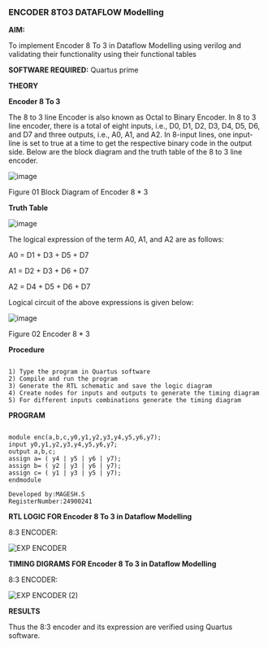 ### ENCODER 8TO3 DATAFLOW Modelling

**AIM:**

To implement  Encoder 8 To 3 in Dataflow Modelling using verilog and validating their functionality using their functional tables

**SOFTWARE REQUIRED:** Quartus prime

**THEORY**

**Encoder 8 To 3**

The 8 to 3 line Encoder is also known as Octal to Binary Encoder. In 8 to 3 line encoder, there is a total of eight inputs, i.e., D0, D1, D2, D3, D4, D5, D6, and D7 and three outputs, i.e., A0, A1, and A2. In 8-input lines, one input-line is set to true at a time to get the respective binary code in the output side. Below are the block diagram and the truth table of the 8 to 3 line encoder.

![image](https://github.com/naavaneetha/ENCODER8TO3DATAFLOW/assets/154305477/0bc242c1-eb9e-4c47-afe5-30428470efc3)

Figure 01  Block Diagram of Encoder 8 * 3

**Truth Table**

![image](https://github.com/naavaneetha/ENCODER8TO3DATAFLOW/assets/154305477/35496b14-ae6e-4cd1-9abd-d6736b576575)

The logical expression of the term A0, A1, and A2 are as follows:

A0 = D1 + D3 + D5 + D7

A1 = D2 + D3 + D6 + D7

A2 = D4 + D5 + D6 + D7

Logical circuit of the above expressions is given below:

![image](https://github.com/naavaneetha/ENCODER8TO3DATAFLOW/assets/154305477/95acaee6-c873-4c75-89eb-ef09fb158053)

Figure 02  Encoder 8 * 3

**Procedure**

```

1) Type the program in Quartus software
2) Compile and run the program
3) Generate the RTL schematic and save the logic diagram
4) Create nodes for inputs and outputs to generate the timing diagram
5) For different inputs combinations generate the timing diagram

```

**PROGRAM**

```

module enc(a,b,c,y0,y1,y2,y3,y4,y5,y6,y7);
input y0,y1,y2,y3,y4,y5,y6,y7;
output a,b,c;
assign a= ( y4 | y5 | y6 | y7);
assign b= ( y2 | y3 | y6 | y7);
assign c= ( y1 | y3 | y5 | y7);
endmodule

```

```
Developed by:MAGESH.S
RegisterNumber:24900241
```


**RTL LOGIC FOR Encoder 8 To 3 in Dataflow Modelling**

8:3 ENCODER:

![EXP ENCODER](https://github.com/user-attachments/assets/fcfea13e-ea4f-4958-be15-1dc7c0ae06be)


**TIMING DIGRAMS FOR Encoder 8 To 3 in Dataflow Modelling**

8:3 ENCODER:

![EXP ENCODER (2)](https://github.com/user-attachments/assets/26e37af8-92a4-4e9a-aaae-9e806bf4c211)



**RESULTS**

Thus the 8:3 encoder and its expression are verified using Quartus software.





